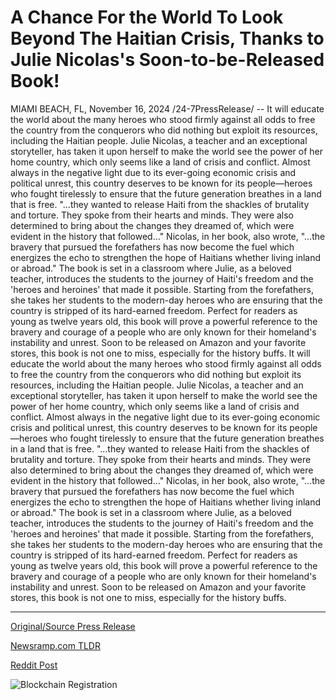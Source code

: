 # A Chance For the World To Look Beyond The Haitian Crisis, Thanks to Julie Nicolas's Soon-to-be-Released Book!

MIAMI BEACH, FL, November 16, 2024 /24-7PressRelease/ -- It will educate the world about the many heroes who stood firmly against all odds to free the country from the conquerors who did nothing but exploit its resources, including the Haitian people.   Julie Nicolas, a teacher and an exceptional storyteller, has taken it upon herself to make the world see the power of her home country, which only seems like a land of crisis and conflict. Almost always in the negative light due to its ever-going economic crisis and political unrest, this country deserves to be known for its people—heroes who fought tirelessly to ensure that the future generation breathes in a land that is free.   "…they wanted to release Haiti from the shackles of brutality and torture. They spoke from their hearts and minds. They were also determined to bring about the changes they dreamed of, which were evident in the history that followed…" Nicolas, in her book, also wrote, "…the bravery that pursued the forefathers has now become the fuel which energizes the echo to strengthen the hope of Haitians whether living inland or abroad."  The book is set in a classroom where Julie, as a beloved teacher, introduces the students to the journey of Haiti's freedom and the 'heroes and heroines' that made it possible. Starting from the forefathers, she takes her students to the modern-day heroes who are ensuring that the country is stripped of its hard-earned freedom.  Perfect for readers as young as twelve years old, this book will prove a powerful reference to the bravery and courage of a people who are only known for their homeland's instability and unrest. Soon to be released on Amazon and your favorite stores, this book is not one to miss, especially for the history buffs.  It will educate the world about the many heroes who stood firmly against all odds to free the country from the conquerors who did nothing but exploit its resources, including the Haitian people.   Julie Nicolas, a teacher and an exceptional storyteller, has taken it upon herself to make the world see the power of her home country, which only seems like a land of crisis and conflict. Almost always in the negative light due to its ever-going economic crisis and political unrest, this country deserves to be known for its people—heroes who fought tirelessly to ensure that the future generation breathes in a land that is free.   "…they wanted to release Haiti from the shackles of brutality and torture. They spoke from their hearts and minds. They were also determined to bring about the changes they dreamed of, which were evident in the history that followed…" Nicolas, in her book, also wrote, "…the bravery that pursued the forefathers has now become the fuel which energizes the echo to strengthen the hope of Haitians whether living inland or abroad."  The book is set in a classroom where Julie, as a beloved teacher, introduces the students to the journey of Haiti's freedom and the 'heroes and heroines' that made it possible. Starting from the forefathers, she takes her students to the modern-day heroes who are ensuring that the country is stripped of its hard-earned freedom.  Perfect for readers as young as twelve years old, this book will prove a powerful reference to the bravery and courage of a people who are only known for their homeland's instability and unrest. Soon to be released on Amazon and your favorite stores, this book is not one to miss, especially for the history buffs. 

---

[Original/Source Press Release](https://www.24-7pressrelease.com/press-release/516274/a-chance-for-the-world-to-look-beyond-the-haitian-crisis-thanks-to-julie-nicolass-soon-to-be-released-book)
                    

[Newsramp.com TLDR](https://newsramp.com/curated-news/new-book-by-julie-nicolas-showcases-haiti-s-unsung-heroes/b2dea0471f1c6cf211fc94ba28b8b3ac) 

 



[Reddit Post](https://www.reddit.com/r/BookNews/comments/1gu3lv3/new_book_by_julie_nicolas_showcases_haitis_unsung/) 



![Blockchain Registration](https://cdn.newsramp.app/24-7PressRelease/qrcode/2411/18/ulna0xsr.webp)